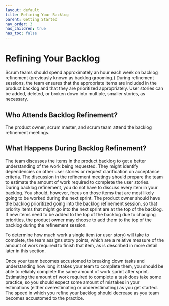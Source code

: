 ```yaml
---
layout: default
title: Refining Your Backlog
parent: Getting Started
nav_order: 3
has_children: true
has_toc: false
---
```


# Refining Your Backlog

Scrum teams should spend approximately an hour each week on backlog refinement (previously known as backlog grooming.) During refinement sessions, the 
team ensures that the appropriate items are included in the product backlog and that they are prioritized appropriately. User stories can be added, deleted, 
or broken down into multiple, smaller stories, as necessary. 

## Who Attends Backlog Refinement?
The product owner, scrum master, and scrum team attend the backlog refinement meetings.

## What Happens During Backlog Refinement?
The team discusses the items in the product backlog to get a better understanding of the work being requested. They might identify dependencies on 
other user stories or request clarification on acceptance criteria. The discussion in the refinement meetings should prepare the team to estimate the 
amount of work required to complete the user stories. During backlog refinement, you do not have to discuss every item in your backlog. You should, 
however, focus on those items that are most likely going to be worked during the next sprint. The product owner should have the backlog prioritized 
going into the backlog refinement session, so that priority items that might go into the next sprint are at the top of the backlog. If new items need 
to be added to the top of the backlog due to changing priorities, the product owner may choose to add them to the top of the backlog during the refinement 
session.

To determine how much work a single item (or user story) will take to complete, the team assigns story points, which are a relative measure of the amount 
of work required to finish that item, as is described in more detail later in this section.

Once your team becomes accustomed to breaking down tasks and understanding how long it takes your team to complete them, you should be able to reliably 
complete the same amount of work sprint after sprint. Estimating the amount of work required to complete a task does take some practice, so you should 
expect some amount of mistakes in your estimations (either overestimating or underestimating) as you get started. The speed in which you refine your backlog 
should decrease as you team becomes accustomed to the practice.
